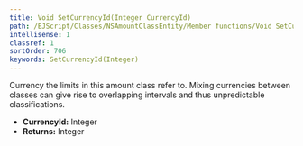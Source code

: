 ```yaml
---
title: Void SetCurrencyId(Integer CurrencyId)
path: /EJScript/Classes/NSAmountClassEntity/Member functions/Void SetCurrencyId(Integer p_0)
intellisense: 1
classref: 1
sortOrder: 706
keywords: SetCurrencyId(Integer)
---
```



Currency the limits in this amount class refer to. Mixing currencies between classes can give rise to overlapping intervals and thus unpredictable classifications.



* **CurrencyId:** Integer
* **Returns:** Integer


